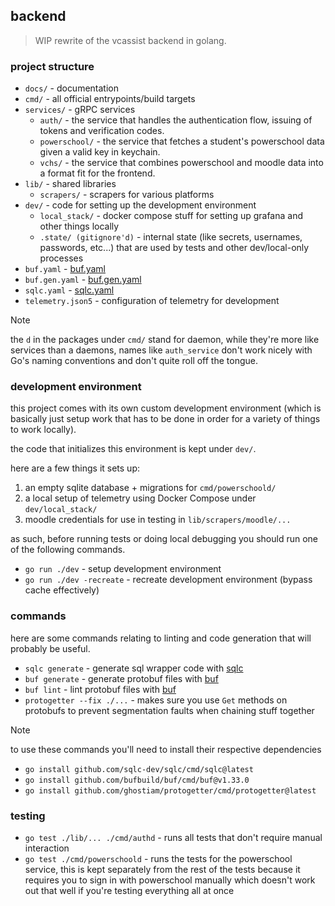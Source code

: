 ## backend

> WIP rewrite of the vcassist backend in golang.

### project structure

- `docs/` - documentation
- `cmd/` - all official entrypoints/build targets
- `services/` - gRPC services
   - `auth/` - the service that handles the authentication flow, issuing of tokens and verification codes.
   - `powerschool/` - the service that fetches a student's powerschool data given a valid key in keychain.
   - `vchs/` - the service that combines powerschool and moodle data into a format fit for the frontend.
- `lib/` - shared libraries
   - `scrapers/` - scrapers for various platforms
- `dev/` - code for setting up the development environment
   - `local_stack/` - docker compose stuff for setting up grafana and other things locally
   - `.state/ (gitignore'd)` - internal state (like secrets, usernames, passwords, etc...) that are used by tests and other dev/local-only processes
- `buf.yaml` - [buf.yaml](https://buf.build/docs/configuration/v2/buf-gen-yaml)
- `buf.gen.yaml` - [buf.gen.yaml](https://buf.build/docs/configuration/v2/buf-gen-yaml)
- `sqlc.yaml` - [sqlc.yaml](https://docs.sqlc.dev/en/latest/reference/config.html)
- `telemetry.json5` - configuration of telemetry for development

> [!NOTE]
> the `d` in the packages under `cmd/` stand for daemon, while they're more like services than a daemons, names like `auth_service` don't work nicely with Go's naming conventions and don't quite roll off the tongue.

### development environment

this project comes with its own custom development environment (which is basically just setup work that has to be done in order for a variety of things to work locally).

the code that initializes this environment is kept under `dev/`.

here are a few things it sets up:

1. an empty sqlite database + migrations for `cmd/powerschoold/`
2. a local setup of telemetry using Docker Compose under `dev/local_stack/`
3. moodle credentials for use in testing in `lib/scrapers/moodle/...`

as such, before running tests or doing local debugging you should run one of the following commands.

- `go run ./dev` - setup development environment
- `go run ./dev -recreate` - recreate development environment (bypass cache effectively)

### commands

here are some commands relating to linting and code generation that will probably be useful.

- `sqlc generate` - generate sql wrapper code with [sqlc](https://sqlc.dev/)
- `buf generate` - generate protobuf files with [buf](https://buf.build/)
- `buf lint` - lint protobuf files with [buf](https://buf.build/)
- `protogetter --fix ./...` - makes sure you use `Get` methods on protobufs to prevent segmentation faults when chaining stuff together

> [!NOTE]
> to use these commands you'll need to install their respective dependencies

- `go install github.com/sqlc-dev/sqlc/cmd/sqlc@latest`
- `go install github.com/bufbuild/buf/cmd/buf@v1.33.0`
- `go install github.com/ghostiam/protogetter/cmd/protogetter@latest`

### testing

- `go test ./lib/... ./cmd/authd` - runs all tests that don't require manual interaction
- `go test ./cmd/powerschoold` - runs the tests for the powerschool service, this is kept separately from the rest of the tests because it requires you to sign in with powerschool manually which doesn't work out that well if you're testing everything all at once

